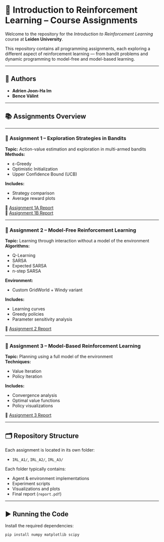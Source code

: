 # 🧠 Introduction to Reinforcement Learning – Course Assignments

Welcome to the repository for the *Introduction to Reinforcement Learning* course at **Leiden University**.

This repository contains all programming assignments, each exploring a different aspect of reinforcement learning — from bandit problems and dynamic programming to model-free and model-based learning.

---

## 👥 Authors

- **Adrien Joon-Ha Im**  
- **Bence Válint**

---

## 📚 Assignments Overview

---

### 📌 **Assignment 1 – Exploration Strategies in Bandits**

**Topic:** Action-value estimation and exploration in multi-armed bandits  
**Methods:**
- ε-Greedy  
- Optimistic Initialization  
- Upper Confidence Bound (UCB)

**Includes:**
- Strategy comparison  
- Average reward plots

📄 [Assignment 1A Report](IRL_A1/Assignment_1A_Report[FINAL].pdf)  
📄 [Assignment 1B Report](IRL_A1/Assignment_1B_Report[FINAL].pdf)

---

### 📌 **Assignment 2 – Model-Free Reinforcement Learning**

**Topic:** Learning through interaction without a model of the environment  
**Algorithms:**
- Q-Learning  
- SARSA  
- Expected SARSA  
- n-step SARSA

**Environment:**
- Custom GridWorld + Windy variant

**Includes:**
- Learning curves  
- Greedy policies  
- Parameter sensitivity analysis

📄 [Assignment 2 Report](IRL_A2/report.pdf)

---

### 📌 **Assignment 3 – Model-Based Reinforcement Learning**

**Topic:** Planning using a full model of the environment  
**Techniques:**
- Value Iteration  
- Policy Iteration

**Includes:**
- Convergence analysis  
- Optimal value functions  
- Policy visualizations

📄 [Assignment 3 Report](report.pdf)

---

## 🗂️ Repository Structure

Each assignment is located in its own folder:

- `IRL_A1/`, `IRL_A2/`, `IRL_A3/`

Each folder typically contains:
- Agent & environment implementations  
- Experiment scripts  
- Visualizations and plots  
- Final report (`report.pdf`)

---

## ▶️ Running the Code

Install the required dependencies:

```bash
pip install numpy matplotlib scipy
